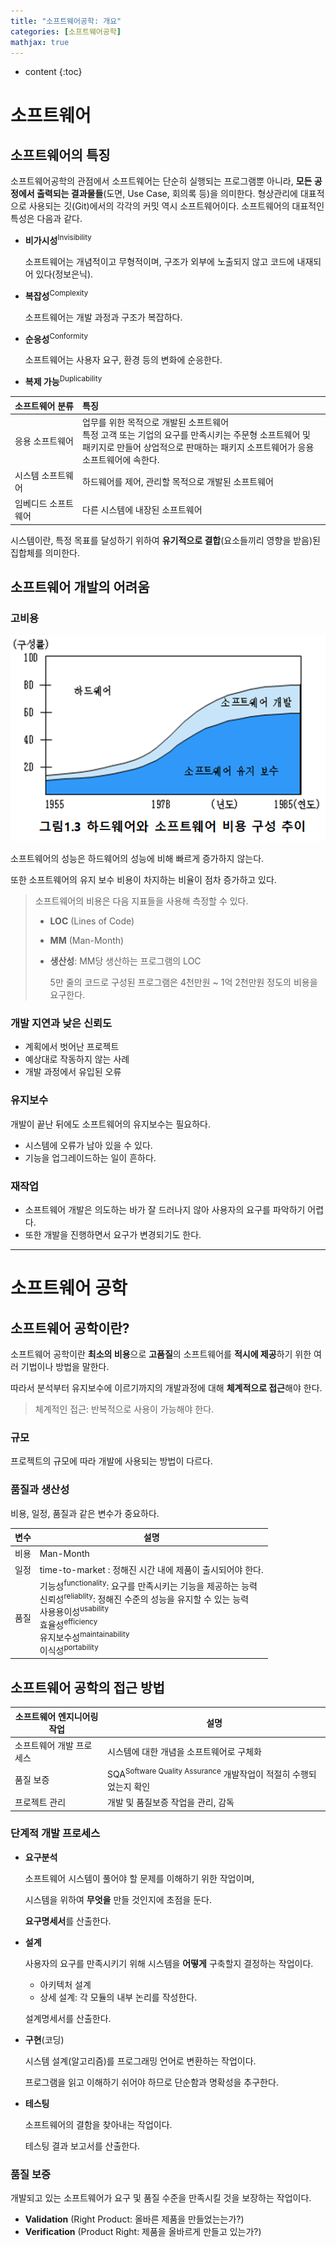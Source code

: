 ```yaml
---
title: "소프트웨어공학: 개요"
categories: [소프트웨어공학]
mathjax: true
---
```


* content
{:toc}
# 소프트웨어

## 소프트웨어의 특징

소프트웨어공학의 관점에서 소프트웨어는 단순히 실행되는 프로그램뿐 아니라, **모든 공정에서 출력되는 결과물들**(도면, Use Case, 회의록 등)을 의미한다. 형상관리에 대표적으로 사용되는 깃(Git)에서의 각각의 커밋 역시 소프트웨어이다. 소프트웨어의 대표적인 특성은 다음과 같다.

-   **비가시성**<sup>Invisibility</sup>

    소프트웨어는 개념적이고 무형적이며, 구조가 외부에 노출되지 않고 코드에 내재되어 있다(정보은닉).
    
-   **복잡성**<sup>Complexity</sup>

    소프트웨어는 개발 과정과 구조가 복잡하다.

-   **순응성**<sup>Conformity</sup>

    소프트웨어는 사용자 요구, 환경 등의 변화에 순응한다.

-   **복제 가능**<sup>Duplicability</sup>

| 소프트웨어 분류     | 특징                                                         |
| :------------------ | :----------------------------------------------------------- |
| 응용 소프트웨어     | 업무를 위한 목적으로 개발된 소프트웨어<br>특정 고객 또는 기업의 요구를 만족시키는 주문형 소프트웨어 및<br>패키지로 만들어 상업적으로 판매하는 패키지 소프트웨어가 응용 소프트웨어에 속한다. |
| 시스템 소프트웨어   | 하드웨어를 제어, 관리할 목적으로 개발된 소프트웨어           |
| 임베디드 소프트웨어 | 다른 시스템에 내장된 소프트웨어                              |

시스템이란, 특정 목표를 달성하기 위하여 **유기적으로 결합**(요소들끼리 영향을 받음)된 집합체를 의미한다.

## 소프트웨어 개발의 어려움

### 고비용

![](https://github.com/B31l/B31l/blob/main/_posts/Note/20221017_01.png?raw=true)

소프트웨어의 성능은 하드웨어의 성능에 비해 빠르게 증가하지 않는다.

또한 소프트웨어의 유지 보수 비용이 차지하는 비율이 점차 증가하고 있다.

>   소프트웨어의 비용은 다음 지표들을 사용해 측정할 수 있다.
>
>   -   **LOC** (Lines of Code)
>
>   -   **MM** (Man-Month)
>
>   -   **생산성**: MM당 생산하는 프로그램의 LOC
>
>       5만 줄의 코드로 구성된 프로그램은 4천만원 ~ 1억 2천만원 정도의 비용을 요구한다.



### 개발 지연과 낮은 신뢰도

-   계획에서 벗어난 프로젝트
-   예상대로 작동하지 않는 사례
-   개발 과정에서 유입된 오류

### 유지보수

개발이 끝난 뒤에도 소프트웨어의 유지보수는 필요하다. 

-   시스템에 오류가 남아 있을 수 있다.
-   기능을 업그레이드하는 일이 흔하다.

### 재작업

-   소프트웨어 개발은 의도하는 바가 잘 드러나지 않아 사용자의 요구를 파악하기 어렵다. 
-   또한 개발을 진행하면서 요구가 변경되기도 한다.

---

# 소프트웨어 공학

## 소프트웨어 공학이란?

소프트웨어 공학이란 **최소의 비용**으로 **고품질**의 소프트웨어를 **적시에 제공**하기 위한 여러 기법이나 방법을 말한다.

따라서 분석부터 유지보수에 이르기까지의 개발과정에 대해 **체계적으로 접근**해야 한다.

>   체계적인 접근: 반복적으로 사용이 가능해야 한다.

### 규모

프로젝트의 규모에 따라 개발에 사용되는 방법이 다르다.

### 품질과 생산성

비용, 일정, 품질과 같은 변수가 중요하다.

| 변수 | 설명                                                         |
| ---- | ------------------------------------------------------------ |
| 비용 | Man-Month                                                    |
| 일정 | time-to-market : 정해진 시간 내에 제품이 출시되어야 한다.    |
| 품질 | 기능성<sup>functionality</sup>: 요구를 만족시키는 기능을 제공하는 능력<br>신뢰성<sup>reliablity</sup>: 정해진 수준의 성능을 유지할 수 있는 능력<br>사용용이성<sup>usability</sup><br>효율성<sup>efficiency</sup><br>유지보수성<sup>maintainability</sup><br>이식성<sup>portability</sup> |



## 소프트웨어 공학의 접근 방법

| 소프트웨어 엔지니어링 작업 | 설명                                                         |
| -------------------------- | ------------------------------------------------------------ |
| 소프트웨어 개발 프로세스   | 시스템에 대한 개념을 소프트웨어로 구체화                     |
| 품질 보증                  | SQA<Sup>Software Quality Assurance</sup> 개발작업이 적절히 수행되었는지 확인 |
| 프로젝트 관리              | 개발 및 품질보증 작업을 관리, 감독                           |

### 단계적 개발 프로세스

-   **요구분석**

    소프트웨어 시스템이 풀어야 할 문제를 이해하기 위한 작업이며,

    시스템을 위하여 **무엇을** 만들 것인지에 초점을 둔다.

    **요구명세서**를 산출한다.

-   **설계**

    사용자의 요구를 만족시키기 위해 시스템을 **어떻게** 구축할지 결정하는 작업이다.

    -   아키텍처 설계
    -   상세 설계: 각 모듈의 내부 논리를 작성한다.

    설계명세서를 산출한다.

-   **구현**(코딩)

    시스템 설계(알고리즘)를 프로그래밍 언어로 변환하는 작업이다.

    프로그램을 읽고 이해하기 쉬어야 하므로 단순함과 명확성을 추구한다.

-   **테스팅**

    소프트웨어의 결함을 찾아내는 작업이다.

    테스팅 결과 보고서를 산출한다.

### 품질 보증

개발되고 있는 소프트웨어가 요구 및 품질 수준을 만족시킬 것을 보장하는 작업이다.

-   **Validation** (Right Product: 올바른 제품을 만들었는는가?)
-   **Verification** (Product Right: 제품을 올바르게 만들고 있는가?)
